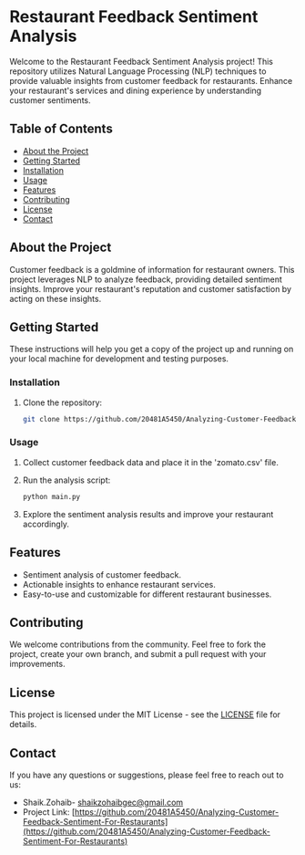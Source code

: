 # Restaurant Feedback Sentiment Analysis

Welcome to the Restaurant Feedback Sentiment Analysis project! This repository utilizes Natural Language Processing (NLP) techniques to provide valuable insights from customer feedback for restaurants. Enhance your restaurant's services and dining experience by understanding customer sentiments.

## Table of Contents

- [About the Project](#about-the-project)
- [Getting Started](#getting-started)
- [Installation](#installation)
- [Usage](#usage)
- [Features](#features)
- [Contributing](#contributing)
- [License](#license)
- [Contact](#contact)

## About the Project

Customer feedback is a goldmine of information for restaurant owners. This project leverages NLP to analyze feedback, providing detailed sentiment insights. Improve your restaurant's reputation and customer satisfaction by acting on these insights.

## Getting Started

These instructions will help you get a copy of the project up and running on your local machine for development and testing purposes. 

### Installation

1. Clone the repository:

   ```sh
   git clone https://github.com/20481A5450/Analyzing-Customer-Feedback-For-Restaurants.git
   ```

### Usage

1. Collect customer feedback data and place it in the 'zomato.csv' file.
2. Run the analysis script:

   ```sh
   python main.py
   ```

3. Explore the sentiment analysis results and improve your restaurant accordingly.

## Features

- Sentiment analysis of customer feedback.
- Actionable insights to enhance restaurant services.
- Easy-to-use and customizable for different restaurant businesses.

## Contributing

We welcome contributions from the community. Feel free to fork the project, create your own branch, and submit a pull request with your improvements.

## License

This project is licensed under the MIT License - see the [LICENSE](LICENSE) file for details.

## Contact

If you have any questions or suggestions, please feel free to reach out to us:

- Shaik.Zohaib- [shaikzohaibgec@gmail.com](mailto:shaikzohaibgec@gmail.com)
- Project Link: [https://github.com/20481A5450/Analyzing-Customer-Feedback-Sentiment-For-Restaurants](https://github.com/20481A5450/Analyzing-Customer-Feedback-Sentiment-For-Restaurants)
